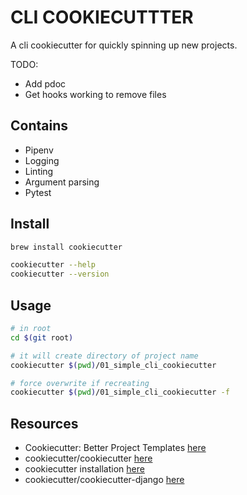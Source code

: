 # CLI COOKIECUTTTER

A cli cookiecutter for quickly spinning up new projects.

TODO:

- Add pdoc
- Get hooks working to remove files

## Contains

- Pipenv
- Logging
- Linting
- Argument parsing
- Pytest

## Install

```sh
brew install cookiecutter

cookiecutter --help
cookiecutter --version
```

## Usage

```sh
# in root
cd $(git root)

# it will create directory of project name
cookiecutter $(pwd)/01_simple_cli_cookiecutter

# force overwrite if recreating
cookiecutter $(pwd)/01_simple_cli_cookiecutter -f
```

## Resources

- Cookiecutter: Better Project Templates [here](https://cookiecutter.readthedocs.io/en/stable/)
- cookiecutter/cookiecutter [here](https://github.com/cookiecutter/cookiecutter)
- cookiecutter installation [here](https://cookiecutter.readthedocs.io/en/stable/installation.html)
- cookiecutter/cookiecutter-django [here](https://github.com/cookiecutter/cookiecutter-django/tree/master)
